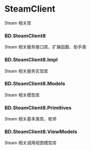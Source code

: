 # SteamClient
Steam 相关库

### BD.SteamClient8
Steam 相关服务接口库，扩展函数、助手类

### BD.SteamClient8.Impl
Steam 相关服务实现库

### BD.SteamClient8.Models
Steam 相关模型库

### BD.SteamClient8.Primitives
Steam 相关基本类库，枚举

### BD.SteamClient8.ViewModels
Steam 相关调用视图模型库
